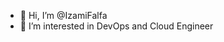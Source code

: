 - 👋 Hi, I’m @IzamiFalfa
- 👀 I’m interested in DevOps and Cloud Engineer
<!---
IzamiFalfa/IzamiFalfa is a ✨ special ✨ repository because its `README.md` (this file) appears on your GitHub profile.
You can click the Preview link to take a look at your changes.
--->
